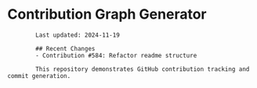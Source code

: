 # Contribution Graph Generator
            
            Last updated: 2024-11-19
            
            ## Recent Changes
            - Contribution #584: Refactor readme structure
            
            This repository demonstrates GitHub contribution tracking and commit generation.
        